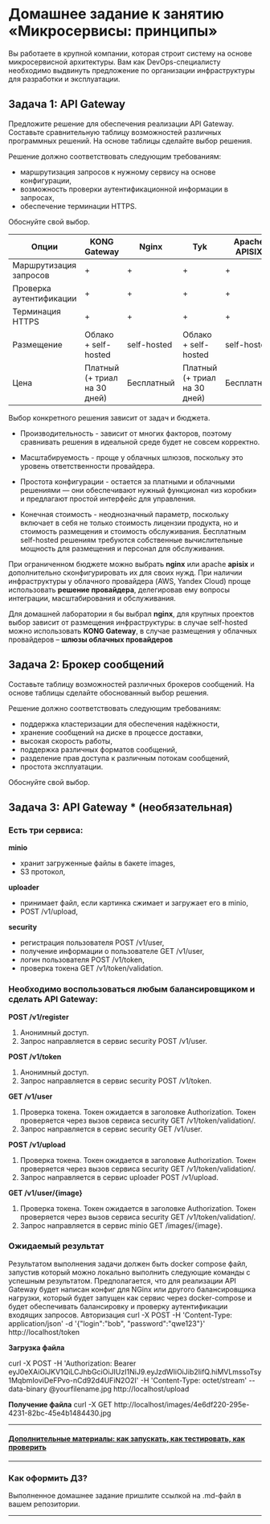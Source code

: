 
# Домашнее задание к занятию «Микросервисы: принципы»

Вы работаете в крупной компании, которая строит систему на основе микросервисной архитектуры.
Вам как DevOps-специалисту необходимо выдвинуть предложение по организации инфраструктуры для разработки и эксплуатации.

## Задача 1: API Gateway 

Предложите решение для обеспечения реализации API Gateway. Составьте сравнительную таблицу возможностей различных программных решений. На основе таблицы сделайте выбор решения.

Решение должно соответствовать следующим требованиям:
- маршрутизация запросов к нужному сервису на основе конфигурации,
- возможность проверки аутентификационной информации в запросах,
- обеспечение терминации HTTPS.

Обоснуйте свой выбор.

| Опции | KONG Gateway | Nginx | Tyk | Apache APISIX | AWS API Gateway | Yandex API Gateway |
| --- | --- | --- | --- | --- | --- | --- |
| Маршрутизация запросов | + | + | + | + | + | + |
| Проверка аутентификации | + | + | + | + | + | + |
| Терминация HTTPS | + | + | + | + | + | + |
| Размещение | Облако + self-hosted | self-hosted | Облако + self-hosted | self-hosted | Облако | Облако |
| Цена | Платный (+ триал на 30 дней) | Бесплатный | Платный (+ триал на 30 дней) | Бесплатный | Платный (по количеству вызовов) | Платный (по количеству вызовов) |

Выбор конкретного решения зависит от задач и бюджета.

 - Производительность - зависит от многих факторов, поэтому сравнивать решения в идеальной среде будет не совсем корректно.

 - Масштабируемость - проще у облачных шлюзов, поскольку это уровень ответственности провайдера.

 - Простота конфигурации - остается за платными и облачными решениями — они обеспечивают нужный функционал «из коробки» и предлагают простой интерфейс для управления.

 - Конечная стоимость - неоднозначный параметр, поскольку включает в себя не только стоимость лицензии продукта, но и стоимость размещения и стоимость обслуживания. Бесплатным self-hosted решениям требуются собственные вычислительные мощность для размещения и персонал для обслуживания.

При ограниченном бюджете можно выбрать **nginx** или apache **apisix** и дополнительно сконфигурировать их для своих нужд. При наличии инфраструктуры у облачного провайдера (AWS, Yandex Cloud) проще использовать **решение провайдера**, делегировав ему вопросы интеграции, масштабирования и обслуживания.

Для домашней лаборатории я бы выбрал **nginx**, для крупных проектов выбор зависит от размещения инфраструктуры: в случае self-hosted можно использовать **KONG Gateway**, в случае размещения у облачных провайдеров – **шлюзы облачных провайдеров**


## Задача 2: Брокер сообщений

Составьте таблицу возможностей различных брокеров сообщений. На основе таблицы сделайте обоснованный выбор решения.

Решение должно соответствовать следующим требованиям:
- поддержка кластеризации для обеспечения надёжности,
- хранение сообщений на диске в процессе доставки,
- высокая скорость работы,
- поддержка различных форматов сообщений,
- разделение прав доступа к различным потокам сообщений,
- простота эксплуатации.

Обоснуйте свой выбор.

## Задача 3: API Gateway * (необязательная)

### Есть три сервиса:

**minio**
- хранит загруженные файлы в бакете images,
- S3 протокол,

**uploader**
- принимает файл, если картинка сжимает и загружает его в minio,
- POST /v1/upload,

**security**
- регистрация пользователя POST /v1/user,
- получение информации о пользователе GET /v1/user,
- логин пользователя POST /v1/token,
- проверка токена GET /v1/token/validation.

### Необходимо воспользоваться любым балансировщиком и сделать API Gateway:

**POST /v1/register**
1. Анонимный доступ.
2. Запрос направляется в сервис security POST /v1/user.

**POST /v1/token**
1. Анонимный доступ.
2. Запрос направляется в сервис security POST /v1/token.

**GET /v1/user**
1. Проверка токена. Токен ожидается в заголовке Authorization. Токен проверяется через вызов сервиса security GET /v1/token/validation/.
2. Запрос направляется в сервис security GET /v1/user.

**POST /v1/upload**
1. Проверка токена. Токен ожидается в заголовке Authorization. Токен проверяется через вызов сервиса security GET /v1/token/validation/.
2. Запрос направляется в сервис uploader POST /v1/upload.

**GET /v1/user/{image}**
1. Проверка токена. Токен ожидается в заголовке Authorization. Токен проверяется через вызов сервиса security GET /v1/token/validation/.
2. Запрос направляется в сервис minio GET /images/{image}.

### Ожидаемый результат

Результатом выполнения задачи должен быть docker compose файл, запустив который можно локально выполнить следующие команды с успешным результатом.
Предполагается, что для реализации API Gateway будет написан конфиг для NGinx или другого балансировщика нагрузки, который будет запущен как сервис через docker-compose и будет обеспечивать балансировку и проверку аутентификации входящих запросов.
Авторизация
curl -X POST -H 'Content-Type: application/json' -d '{"login":"bob", "password":"qwe123"}' http://localhost/token

**Загрузка файла**

curl -X POST -H 'Authorization: Bearer eyJ0eXAiOiJKV1QiLCJhbGciOiJIUzI1NiJ9.eyJzdWIiOiJib2IifQ.hiMVLmssoTsy1MqbmIoviDeFPvo-nCd92d4UFiN2O2I' -H 'Content-Type: octet/stream' --data-binary @yourfilename.jpg http://localhost/upload

**Получение файла**
curl -X GET http://localhost/images/4e6df220-295e-4231-82bc-45e4b1484430.jpg

---

#### [Дополнительные материалы: как запускать, как тестировать, как проверить](https://github.com/netology-code/devkub-homeworks/tree/main/11-microservices-02-principles)

---

### Как оформить ДЗ?

Выполненное домашнее задание пришлите ссылкой на .md-файл в вашем репозитории.

---
